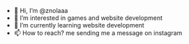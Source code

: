 - 👋 Hi, I’m @znolaaa
- 👀 I’m interested in games and website development
- 🌱 I’m currently learning website development
- 📫 How to reach? me sending me a message on instagram
<!---
znolaaa/znolaaa is a ✨ special ✨ repository because its `README.md` (this file) appears on your GitHub profile.
You can click the Preview link to take a look at your changes.
--->
